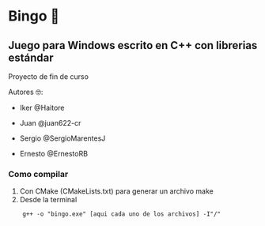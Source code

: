 # Bingo :slot_machine:
## Juego para Windows escrito en C++ con librerias estándar

Proyecto de fin de curso

Autores :nerd_face::  
- Iker @Haitore

- Juan @juan622-cr

- Sergio @SergioMarentesJ

- Ernesto @ErnestoRB

### Como compilar
1. Con CMake (CMakeLists.txt) para generar un archivo make
2. Desde la terminal
```
    g++ -o "bingo.exe" [aqui cada uno de los archivos] -I"/"
```
